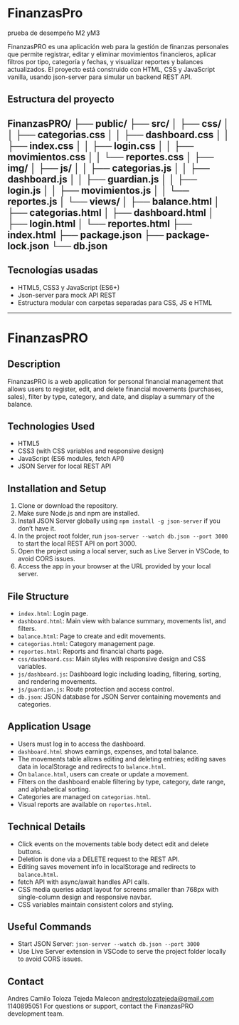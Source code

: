 # FinanzasPro
prueba de desempeño M2 yM3

FinanzasPRO es una aplicación web para la gestión de finanzas personales que permite registrar, editar y eliminar movimientos financieros, aplicar filtros por tipo, categoría y fechas, y visualizar reportes y balances actualizados. El proyecto está construido con HTML, CSS y JavaScript vanilla, usando json-server para simular un backend REST API.

## Estructura del proyecto

FinanzasPRO/
├── public/
├── src/
│   ├── css/
│   │   ├── categorias.css
│   │   ├── dashboard.css
│   │   ├── index.css
│   │   ├── login.css
│   │   ├── movimientos.css
│   │   └── reportes.css
│   ├── img/
│   ├── js/
│   │   ├── categorias.js
│   │   ├── dashboard.js
│   │   ├── guardian.js
│   │   ├── login.js
│   │   ├── movimientos.js
│   │   └── reportes.js
│   └── views/
│       ├── balance.html
│       ├── categorias.html
│       ├── dashboard.html
│       ├── login.html
│       └── reportes.html
├── index.html
├── package.json
├── package-lock.json
└── db.json
---
## Tecnologías usadas

- HTML5, CSS3 y JavaScript (ES6+)
- Json-server para mock API REST
- Estructura modular con carpetas separadas para CSS, JS e HTML

---

# FinanzasPRO

## Description  
FinanzasPRO is a web application for personal financial management that allows users to register, edit, and delete financial movements (purchases, sales), filter by type, category, and date, and display a summary of the balance.

## Technologies Used  
- HTML5  
- CSS3 (with CSS variables and responsive design)  
- JavaScript (ES6 modules, fetch API)  
- JSON Server for local REST API  

## Installation and Setup  
1. Clone or download the repository.  
2. Make sure Node.js and npm are installed.  
3. Install JSON Server globally using `npm install -g json-server` if you don’t have it.  
4. In the project root folder, run `json-server --watch db.json --port 3000` to start the local REST API on port 3000.  
5. Open the project using a local server, such as Live Server in VSCode, to avoid CORS issues.  
6. Access the app in your browser at the URL provided by your local server.  

## File Structure  
- `index.html`: Login page.  
- `dashboard.html`: Main view with balance summary, movements list, and filters.  
- `balance.html`: Page to create and edit movements.  
- `categorias.html`: Category management page.  
- `reportes.html`: Reports and financial charts page.  
- `css/dashboard.css`: Main styles with responsive design and CSS variables.  
- `js/dashboard.js`: Dashboard logic including loading, filtering, sorting, and rendering movements.  
- `js/guardian.js`: Route protection and access control.  
- `db.json`: JSON database for JSON Server containing movements and categories.  

## Application Usage  
- Users must log in to access the dashboard.  
- `dashboard.html` shows earnings, expenses, and total balance.  
- The movements table allows editing and deleting entries; editing saves data in localStorage and redirects to `balance.html`.  
- On `balance.html`, users can create or update a movement.  
- Filters on the dashboard enable filtering by type, category, date range, and alphabetical sorting.  
- Categories are managed on `categorias.html`.  
- Visual reports are available on `reportes.html`.  

## Technical Details  
- Click events on the movements table body detect edit and delete buttons.  
- Deletion is done via a DELETE request to the REST API.  
- Editing saves movement info in localStorage and redirects to `balance.html`.  
- fetch API with async/await handles API calls.  
- CSS media queries adapt layout for screens smaller than 768px with single-column design and responsive navbar.  
- CSS variables maintain consistent colors and styling.  

## Useful Commands  
- Start JSON Server: `json-server --watch db.json --port 3000`  
- Use Live Server extension in VSCode to serve the project folder locally to avoid CORS issues.  

## Contact  
Andres Camilo Toloza Tejeda
Malecon
andrestolozatejeda@gmail.com
1140895051
For questions or support, contact the FinanzasPRO development team.

